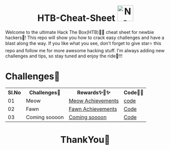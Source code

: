 <h1 align="center">HTB-Cheat-Sheet <img src="https://yt3.googleusercontent.com/ytc/AIdro_m8hs3PB35QV1toC1BNAoHVVDCKocacvWy7AD_wTg=s900-c-k-c0x00ffffff-no-rj" width="50px" alt="No image">  </h1>

Welcome to the ultimate Hack The Box(HTB)🧑‍💻 cheat sheet for newbie hackers🥷! This repo will show you how to crack easy challenges and have a blast along the way. If you like what you see, don't forget to give star⭐ this repo and follow me for more awesome hacking stuff. I'm always adding new challenges and tips, so stay tuned and enjoy the ride🤩!!!

# Challenges🎯

<table>

<tr>
<th>Sl.No</th>
<th>Challenges🎯</th>
<th>Rewards✨🎉✨</th>
<th>Code🧑‍💻</th>
</tr>

<tr>
<td>01</td>
<td>Meow</td>
<td><a href="https://www.hackthebox.com/achievement/machine/1868506/394">Meow Achievements</a></td>
<td><a href="https://github.com/theNareshofficial/HTB-Cheat-Sheet/blob/main/challenges/Meow.md">code</a></td>
</tr>

<tr>
<td>02</td>
<td>Fawn</td>
<td><a href="https://www.hackthebox.com/achievement/machine/1868506/393">Fawn Achievements</a></td>
<td><a href="https://github.com/theNareshofficial/HTB-Cheat-Sheet/blob/main/challenges/Fawn.md">Code</a></td>
</tr>

<tr>
<td>03</td>
<td>Coming soooon</td>
<td><a href="#">Coming soooon</a></td>
<td><a href="#">Code</a></td>
</tr>

</table>

<h1 align="center">ThankYou🎉</h1>